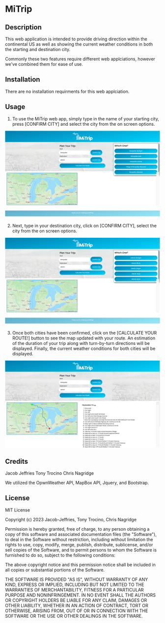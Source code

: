 # MiTrip

## Description

This web application is intended to provide driving direction within the continental US as well as showing the current weather conditions in both the starting and destination city. 

Commonly these two features require different web applciations, however we've combined them for ease of use. 

## Installation

There are no installation requirments for this web applciation.

## Usage

1. To use the MiTrip web app, simply type in the name of your starting city, press [CONFIRM CITY] and select the city from the on screen options. 

![Confirm Start City](./images/Confirm_start.png)

2. Next, type in your destination city, click on [CONFIRM CITY], select the city from the on screen options. 

![Confirm Destination city](./images/Confirm_end.png)

3. Once both cities have been confirmed, click on the [CALCULATE YOUR ROUTE!] button to see the map updated with your route. An estimation of the duration of your trip along with turn-by-turn directions will be displayed. Finally, the current weather conditions for both cities will be displayed.

![Display of map and directions](./images/Directions.png)

## Credits

Jacob Jeffries
Tony Trocino
Chris Nagridge

We utilized the OpwnWeather API, MapBox API, Jquery, and Bootstrap.  

## License

MIT License

Copyright (c) 2023 Jacob-Jeffries, Tony Trocino, Chris Nagridge

Permission is hereby granted, free of charge, to any person obtaining a copy
of this software and associated documentation files (the "Software"), to deal
in the Software without restriction, including without limitation the rights
to use, copy, modify, merge, publish, distribute, sublicense, and/or sell
copies of the Software, and to permit persons to whom the Software is
furnished to do so, subject to the following conditions:

The above copyright notice and this permission notice shall be included in all
copies or substantial portions of the Software.

THE SOFTWARE IS PROVIDED "AS IS", WITHOUT WARRANTY OF ANY KIND, EXPRESS OR
IMPLIED, INCLUDING BUT NOT LIMITED TO THE WARRANTIES OF MERCHANTABILITY,
FITNESS FOR A PARTICULAR PURPOSE AND NONINFRINGEMENT. IN NO EVENT SHALL THE
AUTHORS OR COPYRIGHT HOLDERS BE LIABLE FOR ANY CLAIM, DAMAGES OR OTHER
LIABILITY, WHETHER IN AN ACTION OF CONTRACT, TORT OR OTHERWISE, ARISING FROM,
OUT OF OR IN CONNECTION WITH THE SOFTWARE OR THE USE OR OTHER DEALINGS IN THE
SOFTWARE.